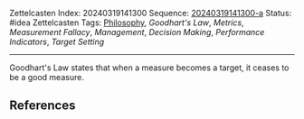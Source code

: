Zettelcasten Index: 20240319141300
Sequence: [20240319141300-a](20240319141300-a.md)
Status: #idea
Zettelcasten Tags: [Philosophy](../map-of-content/Philosophy.md), *Goodhart's Law*, *Metrics*, *Measurement Fallacy*, *Management*, *Decision Making*, *Performance Indicators*, *Target Setting*

---

Goodhart's Law states that when a measure becomes a target, it ceases to be a good measure.

## References
